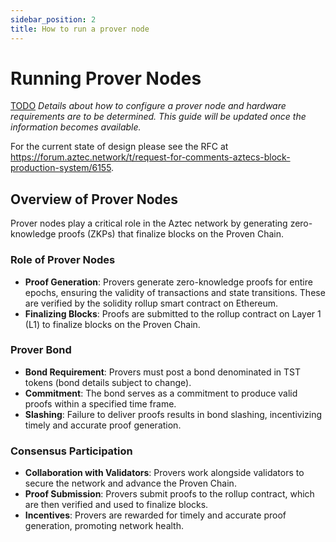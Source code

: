 ```yaml
---
sidebar_position: 2
title: How to run a prover node
---
```


# Running Prover Nodes

[TODO](https://github.com/AztecProtocol/aztec-packages/issues/9190)
*Details about how to configure a prover node and hardware requirements are to be determined. This guide will be updated once the information becomes available.*

For the current state of design please see the RFC at https://forum.aztec.network/t/request-for-comments-aztecs-block-production-system/6155.

## Overview of Prover Nodes

Prover nodes play a critical role in the Aztec network by generating zero-knowledge proofs (ZKPs) that finalize blocks on the Proven Chain.

### Role of Prover Nodes

- **Proof Generation**: Provers generate zero-knowledge proofs for entire epochs, ensuring the validity of transactions and state transitions. These are verified by the solidity rollup smart contract on Ethereum.
- **Finalizing Blocks**: Proofs are submitted to the rollup contract on Layer 1 (L1) to finalize blocks on the Proven Chain.

### Prover Bond

- **Bond Requirement**: Provers must post a bond denominated in TST tokens (bond details subject to change).
- **Commitment**: The bond serves as a commitment to produce valid proofs within a specified time frame.
- **Slashing**: Failure to deliver proofs results in bond slashing, incentivizing timely and accurate proof generation.

### Consensus Participation

- **Collaboration with Validators**: Provers work alongside validators to secure the network and advance the Proven Chain.
- **Proof Submission**: Provers submit proofs to the rollup contract, which are then verified and used to finalize blocks.
- **Incentives**: Provers are rewarded for timely and accurate proof generation, promoting network health.
